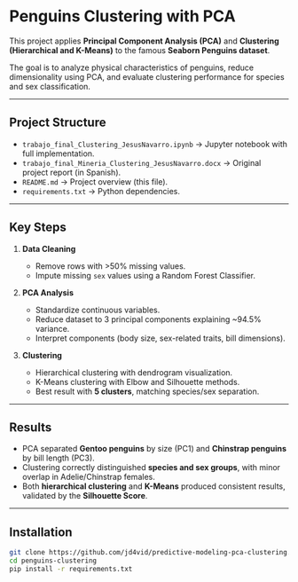 # Penguins Clustering with PCA

This project applies **Principal Component Analysis (PCA)** and **Clustering (Hierarchical and K-Means)** to the famous **Seaborn Penguins dataset**.  

The goal is to analyze physical characteristics of penguins, reduce dimensionality using PCA, and evaluate clustering performance for species and sex classification.

---

## Project Structure
- `trabajo_final_Clustering_JesusNavarro.ipynb` → Jupyter notebook with full implementation.  
- `trabajo_final_Mineria_Clustering_JesusNavarro.docx` → Original project report (in Spanish).  
- `README.md` → Project overview (this file).  
- `requirements.txt` → Python dependencies.  

---

## Key Steps
1. **Data Cleaning**  
   - Remove rows with >50% missing values.  
   - Impute missing `sex` values using a Random Forest Classifier.  

2. **PCA Analysis**  
   - Standardize continuous variables.  
   - Reduce dataset to 3 principal components explaining ~94.5% variance.  
   - Interpret components (body size, sex-related traits, bill dimensions).  

3. **Clustering**  
   - Hierarchical clustering with dendrogram visualization.  
   - K-Means clustering with Elbow and Silhouette methods.  
   - Best result with **5 clusters**, matching species/sex separation.  

---

## Results
- PCA separated **Gentoo penguins** by size (PC1) and **Chinstrap penguins** by bill length (PC3).  
- Clustering correctly distinguished **species and sex groups**, with minor overlap in Adelie/Chinstrap females.  
- Both **hierarchical clustering** and **K-Means** produced consistent results, validated by the **Silhouette Score**.  

---

## Installation
```bash
git clone https://github.com/jd4vid/predictive-modeling-pca-clustering.git
cd penguins-clustering
pip install -r requirements.txt
